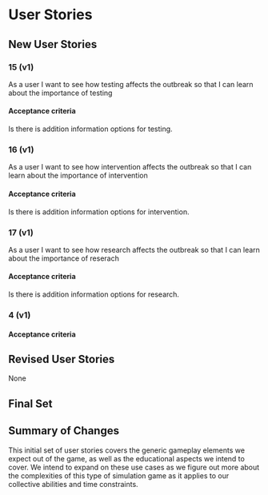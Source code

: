 # User Stories

## New User Stories

### 15 (v1)
As a user I want to see how testing affects the outbreak so that I can learn about the importance of testing

#### Acceptance criteria

Is there is addition information options for testing.

### 16 (v1)

As a user I want to see how intervention affects the outbreak so that I can learn about the importance of intervention

#### Acceptance criteria

Is there is addition information options for intervention.


### 17 (v1)

As a user I want to see how research affects the outbreak so that I can learn about the importance of reserach


#### Acceptance criteria

Is there is addition information options for research.


### 4 (v1)



#### Acceptance criteria



## Revised User Stories

None

## Final Set



## Summary of Changes

This initial set of user stories covers the generic gameplay elements we expect out of the game, as well as the educational aspects we intend to cover. We intend to expand on these use cases as we figure out more about the complexities of this type of simulation game as it applies to our collective abilities and time constraints.
